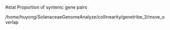 

#stat Proportion of syntenic gene pairs 

/home/huyong/SolanaceaeGenomeAnalyze/collinearity/genetribe_3/move_overlap
